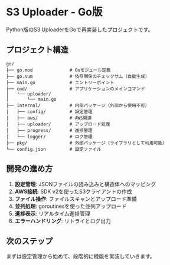 # S3 Uploader - Go版

Python版のS3 UploaderをGoで再実装したプロジェクトです。

## プロジェクト構造

```
go/
├── go.mod              # Goモジュール定義
├── go.sum              # 依存関係のチェックサム（自動生成）
├── main.go             # エントリーポイント
├── cmd/                # アプリケーションのメインコマンド
│   └── uploader/
│       └── main.go
├── internal/           # 内部パッケージ（外部から使用不可）
│   ├── config/         # 設定管理
│   ├── aws/            # AWS関連
│   ├── uploader/       # アップロード処理
│   ├── progress/       # 進捗管理
│   └── logger/         # ログ管理
├── pkg/                # 外部パッケージ（ライブラリとして利用可能）
└── config.json         # 設定ファイル
```

## 開発の進め方

1. **設定管理**: JSONファイルの読み込みと構造体へのマッピング
2. **AWS接続**: SDK v2を使ったS3クライアントの作成
3. **ファイル操作**: ファイルスキャンとアップロード準備
4. **並列処理**: goroutinesを使った並列アップロード
5. **進捗表示**: リアルタイム進捗管理
6. **エラーハンドリング**: リトライとログ出力

## 次のステップ

まずは設定管理から始めて、段階的に機能を実装していきます。

